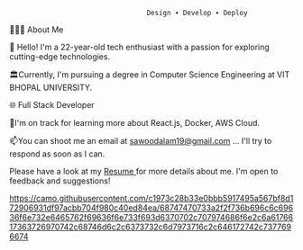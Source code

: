                                       Design ∙ Develop ∙ Deploy


👨🏻‍💻  About Me

🌟 Hello! I'm a 22-year-old tech enthusiast with a passion for exploring cutting-edge technologies.

🏛️Currently, I'm pursuing a degree in Computer Science Engineering at VIT BHOPAL UNIVERSITY.

🌐 Full Stack Developer

🚀I'm on track for learning more about React.js, Docker, AWS Cloud.

📫You can shoot me an email at  <a href="">sawoodalam19@gmail.com <a>... I'll try to respond as soon as I can.

Please have a look at my <a href="https://drive.google.com/file/d/1xTW5I4FS1gkVPpOl2zl-3rEvqMpVvJ8N/view?usp=sharing
">Resume <a> for more details about me. I'm open to feedback and suggestions!



https://camo.githubusercontent.com/c1973c28b33e0bbb5917495a567bf8d172906931df97acbb704f980c40ed84ea/68747470733a2f2f736b696c6c69636f6e732e6465762f69636f6e733f693d6370702c707974686f6e2c6a6176617363726970742c68746d6c2c6373732c6d7973716c2c646172742c7377696674


